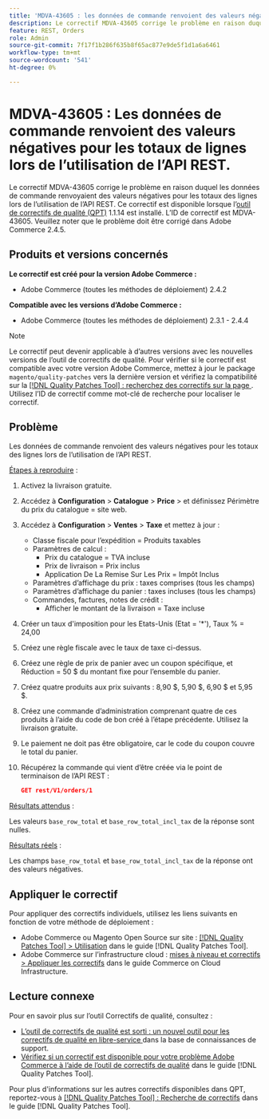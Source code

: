 ```yaml
---
title: 'MDVA-43605 : les données de commande renvoient des valeurs négatives pour les totaux de lignes lors de l’utilisation de l’API REST'
description: Le correctif MDVA-43605 corrige le problème en raison duquel les données de commande renvoyaient des valeurs négatives pour les totaux des lignes lors de l’utilisation de l’API REST. Ce correctif est disponible lorsque l’[outil de correctifs de qualité (QPT)](https://experienceleague.adobe.com/fr/docs/commerce-knowledge-base/kb/announcements/commerce-announcements/magento-quality-patches-released-new-tool-to-self-serve-quality-patches) 1.1.14 est installé. L’ID de correctif est MDVA-43605. Veuillez noter que le problème doit être corrigé dans Adobe Commerce 2.4.5.
feature: REST, Orders
role: Admin
source-git-commit: 7f17f1b286f635b8f65ac877e9de5f1d1a6a6461
workflow-type: tm+mt
source-wordcount: '541'
ht-degree: 0%

---
```


# MDVA-43605 : Les données de commande renvoient des valeurs négatives pour les totaux de lignes lors de l’utilisation de l’API REST.

Le correctif MDVA-43605 corrige le problème en raison duquel les données de commande renvoyaient des valeurs négatives pour les totaux des lignes lors de l’utilisation de l’API REST. Ce correctif est disponible lorsque l’[outil de correctifs de qualité (QPT)](https://experienceleague.adobe.com/fr/docs/commerce-knowledge-base/kb/announcements/commerce-announcements/magento-quality-patches-released-new-tool-to-self-serve-quality-patches) 1.1.14 est installé. L’ID de correctif est MDVA-43605. Veuillez noter que le problème doit être corrigé dans Adobe Commerce 2.4.5.

## Produits et versions concernés

**Le correctif est créé pour la version Adobe Commerce :**

* Adobe Commerce (toutes les méthodes de déploiement) 2.4.2

**Compatible avec les versions d’Adobe Commerce :**

* Adobe Commerce (toutes les méthodes de déploiement) 2.3.1 - 2.4.4

>[!NOTE]
>
>Le correctif peut devenir applicable à d’autres versions avec les nouvelles versions de l’outil de correctifs de qualité. Pour vérifier si le correctif est compatible avec votre version Adobe Commerce, mettez à jour le package `magento/quality-patches` vers la dernière version et vérifiez la compatibilité sur la [[!DNL Quality Patches Tool] : recherchez des correctifs sur la page ](https://experienceleague.adobe.com/fr/docs/commerce-knowledge-base/kb/announcements/commerce-announcements/magento-quality-patches-released-new-tool-to-self-serve-quality-patches). Utilisez l’ID de correctif comme mot-clé de recherche pour localiser le correctif.

## Problème

Les données de commande renvoient des valeurs négatives pour les totaux des lignes lors de l’utilisation de l’API REST.

<u>Étapes à reproduire</u> :

1. Activez la livraison gratuite.
1. Accédez à **Configuration** > **Catalogue** > **Price** > et définissez Périmètre du prix du catalogue = site web.
1. Accédez à **Configuration** > **Ventes** > **Taxe** et mettez à jour :
   * Classe fiscale pour l’expédition = Produits taxables
   * Paramètres de calcul :
      * Prix du catalogue = TVA incluse
      * Prix de livraison = Prix inclus
      * Application De La Remise Sur Les Prix = Impôt Inclus
   * Paramètres d’affichage du prix : taxes comprises (tous les champs)
   * Paramètres d’affichage du panier : taxes incluses (tous les champs)
   * Commandes, factures, notes de crédit :
      * Afficher le montant de la livraison = Taxe incluse
1. Créer un taux d&#39;imposition pour les Etats-Unis (Etat = &#39;*&#39;), Taux % = 24,00
1. Créez une règle fiscale avec le taux de taxe ci-dessus.
1. Créez une règle de prix de panier avec un coupon spécifique, et Réduction = 50 $ du montant fixe pour l’ensemble du panier.
1. Créez quatre produits aux prix suivants : 8,90 $, 5,90 $, 6,90 $ et 5,95 $.
1. Créez une commande d’administration comprenant quatre de ces produits à l’aide du code de bon créé à l’étape précédente. Utilisez la livraison gratuite.
1. Le paiement ne doit pas être obligatoire, car le code du coupon couvre le total du panier.
1. Récupérez la commande qui vient d’être créée via le point de terminaison de l’API REST :

   ```json
   GET rest/V1/orders/1
   ```

<u>Résultats attendus</u> :

Les valeurs `base_row_total` et `base_row_total_incl_tax` de la réponse sont nulles.

<u>Résultats réels</u> :

Les champs `base_row_total` et `base_row_total_incl_tax` de la réponse ont des valeurs négatives.

## Appliquer le correctif

Pour appliquer des correctifs individuels, utilisez les liens suivants en fonction de votre méthode de déploiement :

* Adobe Commerce ou Magento Open Source sur site : [[!DNL Quality Patches Tool] > Utilisation](/help/tools/quality-patches-tool/usage.md) dans le guide [!DNL Quality Patches Tool].
* Adobe Commerce sur l’infrastructure cloud : [mises à niveau et correctifs > Appliquer les correctifs](https://experienceleague.adobe.com/docs/commerce-cloud-service/user-guide/develop/upgrade/apply-patches.html?lang=fr) dans le guide Commerce on Cloud Infrastructure.

## Lecture connexe

Pour en savoir plus sur l’outil Correctifs de qualité, consultez :

* [ L’outil de correctifs de qualité est sorti : un nouvel outil pour les correctifs de qualité en libre-service ](https://experienceleague.adobe.com/fr/docs/commerce-knowledge-base/kb/announcements/commerce-announcements/magento-quality-patches-released-new-tool-to-self-serve-quality-patches) dans la base de connaissances de support.
* [Vérifiez si un correctif est disponible pour votre problème Adobe Commerce à l’aide de l’outil de correctifs de qualité](/help/tools/quality-patches-tool/patches-available-in-qpt/check-patch-for-magento-issue-with-magento-quality-patches.md) dans le guide [!DNL Quality Patches Tool].

Pour plus d&#39;informations sur les autres correctifs disponibles dans QPT, reportez-vous à [[!DNL Quality Patches Tool] : Recherche de correctifs](https://experienceleague.adobe.com/tools/commerce-quality-patches/index.html?lang=fr) dans le guide [!DNL Quality Patches Tool].
